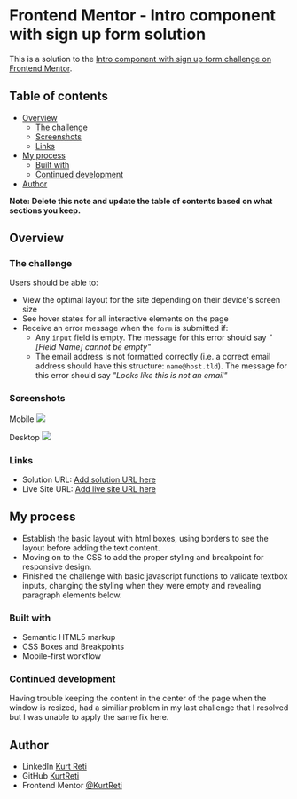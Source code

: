 # Frontend Mentor - Intro component with sign up form solution

This is a solution to the [Intro component with sign up form challenge on Frontend Mentor](https://www.frontendmentor.io/challenges/intro-component-with-signup-form-5cf91bd49edda32581d28fd1).

## Table of contents

- [Overview](#overview)
  - [The challenge](#the-challenge)
  - [Screenshots](#screenshot)
  - [Links](#links)
- [My process](#my-process)
  - [Built with](#built-with)
  - [Continued development](#continued-development)
- [Author](#author)

**Note: Delete this note and update the table of contents based on what sections you keep.**

## Overview

### The challenge

Users should be able to:

- View the optimal layout for the site depending on their device's screen size
- See hover states for all interactive elements on the page
- Receive an error message when the `form` is submitted if:
  - Any `input` field is empty. The message for this error should say *"[Field Name] cannot be empty"*
  - The email address is not formatted correctly (i.e. a correct email address should have this structure: `name@host.tld`). The message for this error should say *"Looks like this is not an email"*

### Screenshots

Mobile
![](.images/MobileScreenshot.png)

Desktop
![](.images/DesktopScreenshot.png)

### Links

- Solution URL: [Add solution URL here](https://github.com/KurtReti/intro-component-with-signup-form-master)
- Live Site URL: [Add live site URL here](https://kurtreti.github.io/intro-component-with-signup-form-master/)

## My process

- Establish the basic layout with html boxes, using borders to see the layout before adding
the text content.
- Moving on to the CSS to add the proper styling and breakpoint for responsive design.
- Finished the challenge with basic javascript functions to validate textbox inputs, changing the styling when they were empty and revealing paragraph elements below.

### Built with

- Semantic HTML5 markup
- CSS Boxes and Breakpoints
- Mobile-first workflow

### Continued development

Having trouble keeping the content in the center of the page when the window is resized, had a similiar problem in my last challenge that I resolved but 
I was unable to apply the same fix here.

## Author

- LinkedIn [Kurt Reti](https://www.linkedin.com/in/kurt-reti-aa469924a/)
- GitHub [KurtReti](https://github.com/KurtReti)
- Frontend Mentor [@KurtReti](https://www.frontendmentor.io/profile/KurtReti)



